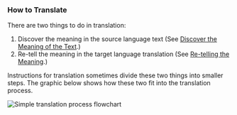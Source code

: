 ### How to Translate

There are two things to do in translation:

1. Discover the meaning in the source language text (See [Discover the Meaning of the Text](../translate-discover/01.md).)
1. Re-tell the meaning in the target language translation (See [Re-telling the Meaning](../translate-retell/01.md).)

Instructions for translation sometimes divide these two things into smaller steps. The graphic below shows how these two fit into the translation process.

![Simple translation process flowchart](https://cdn.door43.org/ta/jpg/translation_process.png)
